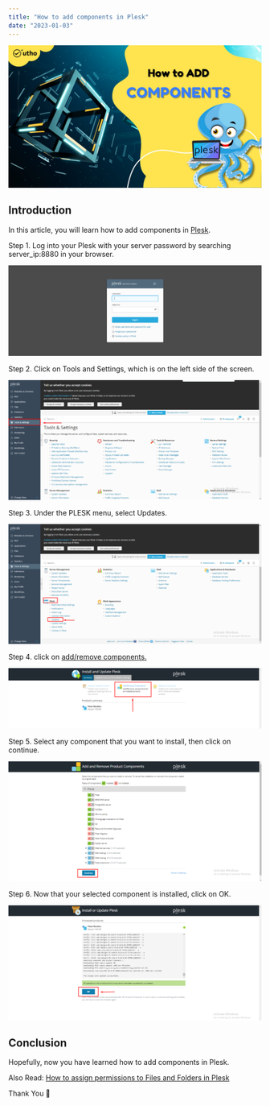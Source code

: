 ```yaml
---
title: "How to add components in Plesk"
date: "2023-01-03"
---
```


![How to add components in Plesk](images/How-to-add-components-in-Plesk_utho.jpg)

## Introduction

In this article, you will learn how to add components in [Plesk](https://en.wikipedia.org/wiki/Plesk).

Step 1. Log into your Plesk with your server password by searching server\_ip:8880 in your browser.

![command output](images/image-679-1024x367.png)

Step 2. Click on Tools and Settings, which is on the left side of the screen.

![add components in Plesk](images/image-730-1024x483.png)

Step 3. Under the PLESK menu, select Updates. 

![add components in Plesk](images/image-731-1024x484.png)

Step 4. click on [add/remove components.](https://utho.com/docs/tutorial/how-to-remove-components-in-plesk/)

![add components in Plesk](images/image-732-1024x244.png)

Step 5. Select any component that you want to install, then click on continue.

![output](images/image-733-1024x482.png)

Step 6. Now that your selected component is installed, click on OK.

![add components in Plesk](images/image-734-1024x465.png)

## Conclusion

Hopefully, now you have learned how to add components in Plesk.

Also Read: [How to assign permissions to Files and Folders in Plesk](https://utho.com/docs/tutorial/how-to-assign-permissions-to-files-and-folders-in-plesk/)

Thank You 🙂
